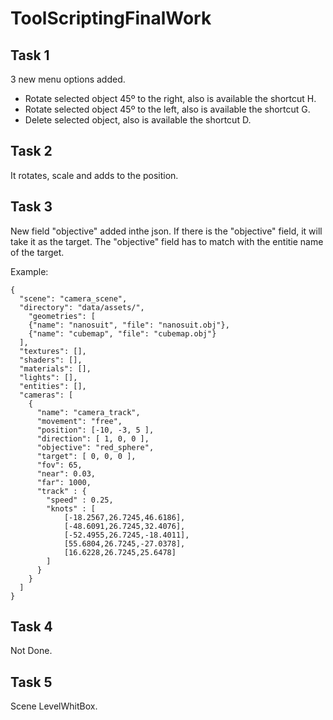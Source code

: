 # ToolScriptingFinalWork

## Task 1
3 new menu options added.
- Rotate selected object 45º to the right, also is available the shortcut H.
- Rotate selected object 45º to the left, also is available the shortcut G.
- Delete selected object, also is available the shortcut D.

## Task 2
It rotates, scale and adds to the position.

## Task 3
New field "objective" added inthe json.
If there is the "objective" field, it will take it as the target.
The "objective" field has to match with the entitie name of the target.

Example:
```
{
  "scene": "camera_scene",
  "directory": "data/assets/",
    "geometries": [
    {"name": "nanosuit", "file": "nanosuit.obj"},
    {"name": "cubemap", "file": "cubemap.obj"}
  ],
  "textures": [],
  "shaders": [],
  "materials": [],
  "lights": [],
  "entities": [],
  "cameras": [
	{
      "name": "camera_track",
      "movement": "free",
	  "position": [-10, -3, 5 ],
      "direction": [ 1, 0, 0 ],
	  "objective": "red_sphere",
	  "target": [ 0, 0, 0 ],
      "fov": 65,
	  "near": 0.03,
	  "far": 1000,
	  "track" : {
		"speed" : 0.25,
		"knots" : [
			[-18.2567,26.7245,46.6186],
			[-48.6091,26.7245,32.4076],
			[-52.4955,26.7245,-18.4011],
			[55.6804,26.7245,-27.0378],
			[16.6228,26.7245,25.6478]
		]
	  }
    }
  ]
}
```

## Task 4
Not Done.

## Task 5
Scene LevelWhitBox.
